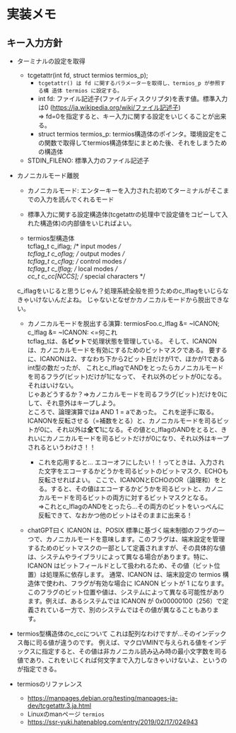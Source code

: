 # 実装メモ

## キー入力方針

- ターミナルの設定を取得
    - tcgetattr(int fd, struct termios termios_p);
        - ``` tcgetattr() は fd に関するパラメーターを取得し、termios_p が参照する構 造体 termios に設定する。 ```
        - int fd:   ファイル記述子(ファイルディスクリプタ)を表す値。標準入力は0 (https://ja.wikipedia.org/wiki/ファイル記述子)   
        => fd=0を指定すると、キー入力に関する設定をいじくることが出来る。
        - struct termios termios_p: termios構造体のポインタ。環境設定をこの関数で取得してtermios構造体型にまとめた後、それをしまうための構造体
    - STDIN_FILENO: 標準入力のファイル記述子

- カノニカルモード離脱
    - カノニカルモード: エンターキーを入力された初めてターミナルがそこまでの入力を読んでくれるモード
    - 標準入力に関する設定構造体(tcgetattrの処理中で設定値をコピーして入れた構造体)の内部値をいじればよい。

    - termios型構造体  
    tcflag_t c_iflag;      /* input modes */  
    tcflag_t c_oflag;      /* output modes */  
    tcflag_t c_cflag;      /* control modes */  
    tcflag_t c_lflag;      /* local modes */   
    cc_t     c_cc[NCCS];   /* special characters */  

    c_iflagをいじると思うじゃん？処理系統全般を担うためのc_lflagをいじらなきゃいけないんだよね。
    じゃないとなぜかカノニカルモードから脱出できない。

    - カノニカルモードを脱出する演算: termiosFoo.c_lflag &= ~ICANON;  
    c_lflag &= ~ICANON: <=何これ  
    tcflag_tは、各**ビット**で処理状態を管理している。
    そして、ICANON は、カノニカルモードを有効にするためのビットマスクである。
    要するに、ICANONは2、すなわち下から2ビット目だけが1で、ほかが1であるint型の数だったが、
    これとc_lflagでANDをとったらカノニカルモードを司るフラグ(ビット)だけが1になって、
    それ以外のビットが0になる。それはいけない。  
    じゃあどうするか？=>カノニカルモードを司るフラグ(ビット)だけを0にして、それ意外はキープしよう。  
    ところで、論理演算ではa AND 1 = aであった。
    これを逆手に取る。ICANONを反転させる（=補数をとる）と、カノニカルモードを司るビットが0に、それ以外は**全て**1になる。その値とc_lflagのANDをとると、きれいにカノニカルモードを司るビットだけが0になり、それ以外はキープされるというわけさ！！
        - これを応用すると...
        エコーオフにしたい！！ってときは、入力された文字をエコーするかどうかを司るビットのビットマスク、ECHOも反転させればよい。
        ここで、ICANONとECHOのOR（論理和）をとる。すると、その値はエコーするかどうかを司るビットと、カノニカルモードを司るビットの両方に対するビットマスクとなる。  
        =>これとc_lflagのANDをとったら...その両方のビットをいっぺんに反転できて、なおかつ他のビットはそのままに出来る！

    - chatGPT曰く
    ICANON は、POSIX 標準に基づく端末制御のフラグの一つで、カノニカルモードを意味します。このフラグは、端末設定を管理するためのビットマスクの一部として定義されますが、その具体的な値は、システムやライブラリによって異なる場合があります。特に、ICANON はビットフィールドとして扱われるため、その値（ビット位置）は処理系に依存します。
    通常、ICANON は、端末設定の termios 構造体で使われ、フラグが有効な場合に ICANON ビットが 1 になります。このフラグのビット位置や値は、システムによって異なる可能性があります。例えば、あるシステムでは ICANON が 0x00000100（256）で定義されている一方で、別のシステムではその値が異なることもあります。

- termios型構造体のc_ccについて
    これは配列なわけですが...そのインデックス毎に司る値が違うのです。
    例えば、マクロVMINで与えられる値をインデックスに指定すると、その値は非カノニカル読み込み時の最小文字数を司る値であり、これをいじくれば何文字まで入力しなきゃいけないよ、というのが指定できる。

- termiosのリファレンス
    - https://manpages.debian.org/testing/manpages-ja-dev/tcgetattr.3.ja.html
    - Linuxのmanページ ``termios``
    - https://ssr-yuki.hatenablog.com/entry/2019/02/17/024943




